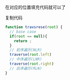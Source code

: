 在对应的位置填充代码就可以了

复制代码
```js
function travsrese(root) {
  // base case
  if(root == null){
    return ;
  }
  // 前序遍历(NLR)
  traverse(root.left)
  // 中序遍历(LNR)
  traverse(root.right)
  // 后序遍历(RLN)
}
```
